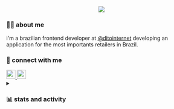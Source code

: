 <h2 align="center">
    <a href="https://git.io/typing-svg">
        <img src="https://readme-typing-svg.demolab.com?font=Fira+Code&duration=3000&pause=2000&color=FFFFFF&center=true&vCenter=true&random=false&width=600&lines=lott"/>
    </a>
</h2>

<h3>🙋‍♂️ about me</h3>
<p>i'm a brazilian frontend developer at <a href="https://github.com/ditointernet">@ditointernet</a> developing an application for the most importants retailers in Brazil.</p>

<h3>🔗 connect with me</h3>
<a href="https://www.linkedin.com/in/lott-marcos/">
  <img  src="https://img.shields.io/badge/LinkedIn-0077B5?style=for-the-badge&logo=linkedin&logoColor=white" alt="" height="24px"/>
</a>
<a href="mailto:lott.marcos@gmail.com">
    <img  src="https://img.shields.io/badge/Gmail-D14836?style=for-the-badge&logo=gmail&logoColor=white" alt="" height="24px"/>
</a>

<details>
<summary><h3>📊 stats and activity</h3></summary>

<h3>💻 github stats</h3>
      <a href="https://github.com/anuraghazra/github-readme-stats">
        <img src="https://github-readme-stats-marcos-lotts-projects.vercel.app/api?username=MarcosLottDito&show_icons=true&theme=dracula&hide_border=true&count_private=true&rank_icon=github&compact" alt="" height="192px"/>
      </a>

<h3>🔥 streak stats</h3>
      <a href="https://github.com/DenverCoder1/github-readme-streak-stats">
        <img src="https://github-readme-streak-stats-dun.vercel.app?user=MarcosLottDito&theme=dracula&hide_border=true&exclude_days=Sun%2CSat" alt="" height="192px"/>
      </a>
 
<h3>🕗 wakatime</h3>
     <a href="https://wakatime.com/@lottmarcos">
          <img src="https://github-readme-stats-marcos-lotts-projects.vercel.app/api/wakatime?username=lottmarcos&&theme=dracula&hide_border=true&count_private=true&layout=compact"/>
      </a>
</details>
